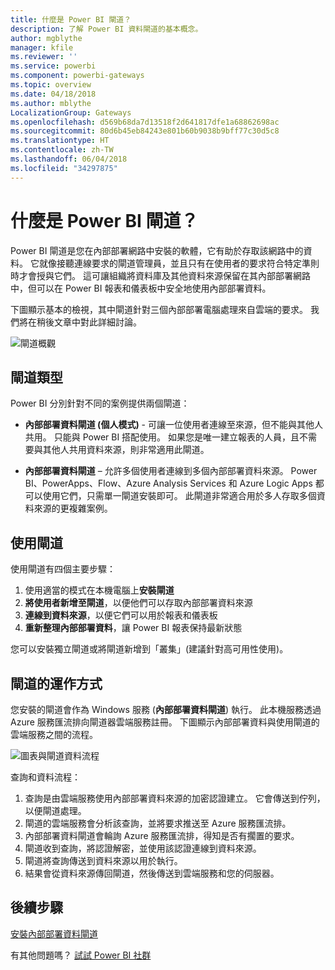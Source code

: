 ```yaml
---
title: 什麼是 Power BI 閘道？
description: 了解 Power BI 資料閘道的基本概念。
author: mgblythe
manager: kfile
ms.reviewer: ''
ms.service: powerbi
ms.component: powerbi-gateways
ms.topic: overview
ms.date: 04/18/2018
ms.author: mblythe
LocalizationGroup: Gateways
ms.openlocfilehash: d569b68da7d13518f2d641817dfe1a68862698ac
ms.sourcegitcommit: 80d6b45eb84243e801b60b9038b9bff77c30d5c8
ms.translationtype: HT
ms.contentlocale: zh-TW
ms.lasthandoff: 06/04/2018
ms.locfileid: "34297875"
---
```

# <a name="what-are-power-bi-gateways"></a>什麼是 Power BI 閘道？

Power BI 閘道是您在內部部署網路中安裝的軟體，它有助於存取該網路中的資料。 它就像接聽連線要求的閘道管理員，並且只有在使用者的要求符合特定準則時才會授與它們。 這可讓組織將資料庫及其他資料來源保留在其內部部署網路中，但可以在 Power BI 報表和儀表板中安全地使用內部部署資料。

下圖顯示基本的檢視，其中閘道針對三個內部部署電腦處理來自雲端的要求。 我們將在稍後文章中對此詳細討論。

![閘道概觀](media/service-gateway-getting-started/gateway-overview.png)

## <a name="types-of-gateways"></a>閘道類型

Power BI 分別針對不同的案例提供兩個閘道：

* **內部部署資料閘道 (個人模式)** - 可讓一位使用者連線至來源，但不能與其他人共用。 只能與 Power BI 搭配使用。 如果您是唯一建立報表的人員，且不需要與其他人共用資料來源，則非常適用此閘道。

* **內部部署資料閘道** – 允許多個使用者連線到多個內部部署資料來源。 Power BI、PowerApps、Flow、Azure Analysis Services 和 Azure Logic Apps 都可以使用它們，只需單一閘道安裝即可。 此閘道非常適合用於多人存取多個資料來源的更複雜案例。 

## <a name="using-a-gateway"></a>使用閘道

使用閘道有四個主要步驟：

1. 使用適當的模式在本機電腦上**安裝閘道**
2. **將使用者新增至閘道**，以便他們可以存取內部部署資料來源
3. **連線到資料來源**，以便它們可以用於報表和儀表板
4. **重新整理內部部署資料**，讓 Power BI 報表保持最新狀態

您可以安裝獨立閘道或將閘道新增到「叢集」(建議針對高可用性使用)。

## <a name="how-gateways-work"></a>閘道的運作方式

您安裝的閘道會作為 Windows 服務 (**內部部署資料閘道**) 執行。 此本機服務透過 Azure 服務匯流排向閘道器雲端服務註冊。 下圖顯示內部部署資料與使用閘道的雲端服務之間的流程。

![圖表與閘道資料流程](media/service-gateway-getting-started/gateway-how-it-works.png)

查詢和資料流程：

1. 查詢是由雲端服務使用內部部署資料來源的加密認證建立。 它會傳送到佇列，以便閘道處理。
2. 閘道的雲端服務會分析該查詢，並將要求推送至 Azure 服務匯流排。
3. 內部部署資料閘道會輪詢 Azure 服務匯流排，得知是否有擱置的要求。
4. 閘道收到查詢，將認證解密，並使用該認證連線到資料來源。
5. 閘道將查詢傳送到資料來源以用於執行。
6. 結果會從資料來源傳回閘道，然後傳送到雲端服務和您的伺服器。

## <a name="next-steps"></a>後續步驟
[安裝內部部署資料閘道](service-gateway-install.md)

有其他問題嗎？ [試試 Power BI 社群](http://community.powerbi.com/)

